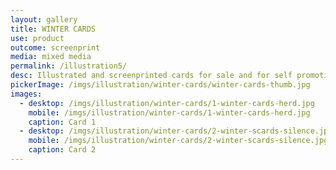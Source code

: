```yaml
---
layout: gallery
title: WINTER CARDS
use: product
outcome: screenprint
media: mixed media
permalink: /illustration5/
desc: Illustrated and screenprinted cards for sale and for self promotion.
pickerImage: /imgs/illustration/winter-cards/winter-cards-thumb.jpg
images:
  - desktop: /imgs/illustration/winter-cards/1-winter-cards-herd.jpg
    mobile: /imgs/illustration/winter-cards/1-winter-cards-herd.jpg
    caption: Card 1
  - desktop: /imgs/illustration/winter-cards/2-winter-scards-silence.jpg
    mobile: /imgs/illustration/winter-cards/2-winter-scards-silence.jpg
    caption: Card 2
---
```

